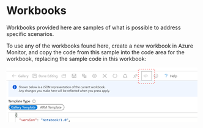 # Workbooks

Workbooks provided here are samples of what is possible to address specific scenarios.

To use any of the workbooks found here, create a new workbook in Azure Monitor, and copy the code from this sample into the code area for the workbook, replacing the sample code in this workbook:

<img src="workbook-code.png">